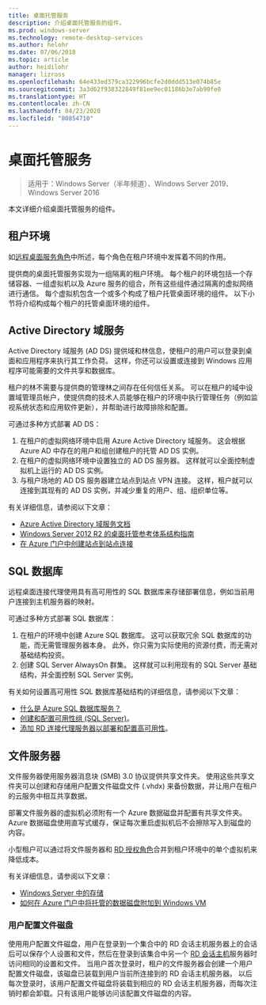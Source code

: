 ```yaml
---
title: 桌面托管服务
description: 介绍桌面托管服务的组件。
ms.prod: windows-server
ms.technology: remote-desktop-services
ms.author: helohr
ms.date: 07/06/2018
ms.topic: article
author: heidilohr
manager: lizross
ms.openlocfilehash: 64e433ed379ca322996bcfe2d0ddd513e074b85e
ms.sourcegitcommit: 3a3d62f938322849f81ee9ec01186b3e7ab90fe0
ms.translationtype: HT
ms.contentlocale: zh-CN
ms.lasthandoff: 04/23/2020
ms.locfileid: "80854710"
---
```

# <a name="desktop-hosting-service"></a>桌面托管服务

>适用于：Windows Server（半年频道）、Windows Server 2019、Windows Server 2016

本文详细介绍桌面托管服务的组件。

## <a name="tenant-environment"></a>租户环境

如[远程桌面服务角色](rds-roles.md)中所述，每个角色在租户环境中发挥着不同的作用。

提供商的桌面托管服务实现为一组隔离的租户环境。 每个租户的环境包括一个存储容器、一组虚拟机以及 Azure 服务的组合，所有这些组件通过隔离的虚拟网络进行通信。 每个虚拟机包含一个或多个构成了租户托管桌面环境的组件。 以下小节将介绍构成每个租户的托管桌面环境的组件。

## <a name="active-directory-domain-services"></a>Active Directory 域服务

Active Directory 域服务 (AD DS) 提供域和林信息，使租户的用户可以登录到桌面和应用程序来执行其工作负荷。 这样，你还可以设置或连接到 Windows 应用程序可能需要的文件共享和数据库。

租户的林不需要与提供商的管理林之间存在任何信任关系。 可以在租户的域中设置域管理员帐户，使提供商的技术人员能够在租户的环境中执行管理任务（例如监视系统状态和应用软件更新），并帮助进行故障排除和配置。

可通过多种方式部署 AD DS：

1. 在租户的虚拟网络环境中启用 Azure Active Directory 域服务。 这会根据 Azure AD 中存在的用户和组创建租户的托管 AD DS 实例。
2. 在租户的虚拟网络环境中设置独立的 AD DS 服务器。 这样就可以全面控制虚拟机上运行的 AD DS 实例。
3. 与租户场地的 AD DS 服务器建立站点到站点 VPN 连接。 这样，租户就可以连接到其现有的 AD DS 实例，并减少重复的用户、组、组织单位等。

有关详细信息，请参阅以下文章：

* [Azure Active Directory 域服务文档](https://docs.microsoft.com/azure/active-directory-domain-services/)
* [Windows Server 2012 R2 的桌面托管参考体系结构指南](https://docs.microsoft.com/azure/vpn-gateway/vpn-gateway-howto-site-to-site-resource-manager-portal)
* [在 Azure 门户中创建站点到站点连接](https://docs.microsoft.com/azure/vpn-gateway/vpn-gateway-howto-site-to-site-resource-manager-portal)

## <a name="sql-database"></a>SQL 数据库

远程桌面连接代理使用具有高可用性的 SQL 数据库来存储部署信息，例如当前用户连接到主机服务器的映射。

可通过多种方式部署 SQL 数据库：

1. 在租户的环境中创建 Azure SQL 数据库。 这可以获取冗余 SQL 数据库的功能，而无需管理服务器本身。 此外，你只需为实际使用的资源付费，而无需对基础结构投资。
2. 创建 SQL Server AlwaysOn 群集。 这样就可以利用现有的 SQL Server 基础结构，并全面控制 SQL Server 实例。

有关如何设置高可用性 SQL 数据库基础结构的详细信息，请参阅以下文章：

* [什么是 Azure SQL 数据库服务？](https://docs.microsoft.com/azure/sql-database/sql-database-technical-overview)
* [创建和配置可用性组 (SQL Server)](https://docs.microsoft.com/sql/database-engine/availability-groups/windows/creation-and-configuration-of-availability-groups-sql-server?view=sql-server-2017)。
* [添加 RD 连接代理服务器以部署和配置高可用性](rds-connection-broker-cluster.md)。

## <a name="file-server"></a>文件服务器

文件服务器使用服务器消息块 (SMB) 3.0 协议提供共享文件夹。 使用这些共享文件夹可以创建和存储用户配置文件磁盘文件 (.vhdx) 来备份数据，并让用户在租户的云服务中相互共享数据。

部署文件服务器的虚拟机必须附有一个 Azure 数据磁盘并配置有共享文件夹。 Azure 数据磁盘使用直写式缓存，保证每次重启虚拟机后不会擦除写入到磁盘的内容。

小型租户可以通过将文件服务器和 [RD 授权角色](rds-roles.md#remote-desktop-licensing)合并到租户环境中的单个虚拟机来降低成本。

有关详细信息，请参阅以下文章：

* [Windows Server 中的存储](../../storage/storage.md)
* [如何在 Azure 门户中将托管的数据磁盘附加到 Windows VM](https://docs.microsoft.com/azure/virtual-machines/windows/attach-managed-disk-portal?toc=%2Fazure%2Fvirtual-machines%2Fwindows%2Fclassic%2Ftoc.json)

### <a name="user-profile-disks"></a>用户配置文件磁盘

使用用户配置文件磁盘，用户在登录到一个集合中的 RD 会话主机服务器上的会话后可以保存个人设置和文件，然后在登录到该集合中另一个 [RD 会话主机](rds-roles.md#remote-desktop-session-host)服务器时访问相同的设置和文件。 当用户首次登录时，租户的文件服务器会创建一个用户配置文件磁盘，该磁盘已装载到用户当前所连接到的 RD 会话主机服务器。 以后每次登录时，该用户配置文件磁盘将装载到相应的 RD 会话主机服务器，而每次注销时都会卸载。只有该用户能够访问该配置文件磁盘的内容。